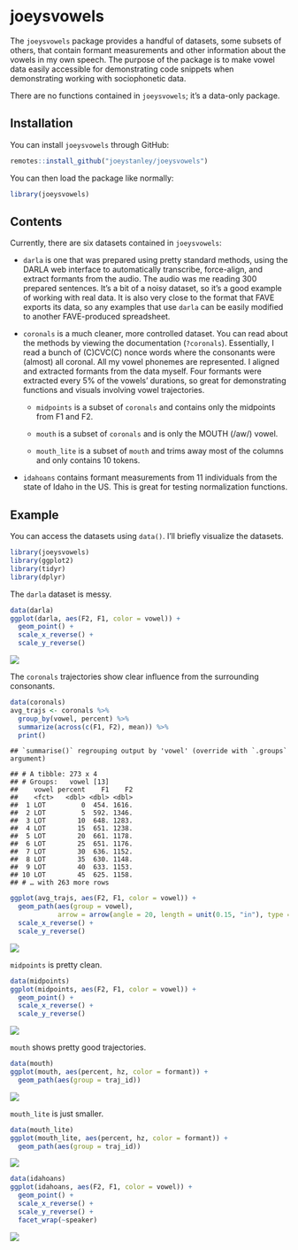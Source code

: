 
# joeysvowels

<!-- badges: start -->

<!-- badges: end -->

The `joeysvowels` package provides a handful of datasets, some subsets
of others, that contain formant measurements and other information about
the vowels in my own speech. The purpose of the package is to make vowel
data easily accessible for demonstrating code snippets when
demonstrating working with sociophonetic data.

There are no functions contained in `joeysvowels`; it’s a data-only
package.

## Installation

You can install `joeysvowels` through GitHub:

``` r
remotes::install_github("joeystanley/joeysvowels")
```

You can then load the package like normally:

``` r
library(joeysvowels)
```

## Contents

Currently, there are six datasets contained in `joeysvowels`:

  - `darla` is one that was prepared using pretty standard methods,
    using the DARLA web interface to automatically transcribe,
    force-align, and extract formants from the audio. The audio was me
    reading 300 prepared sentences. It’s a bit of a noisy dataset, so
    it’s a good example of working with real data. It is also very
    close to the format that FAVE exports its data, so any examples that
    use `darla` can be easily modified to another FAVE-produced
    spreadsheet.

  - `coronals` is a much cleaner, more controlled dataset. You can read
    about the methods by viewing the documentation (`?coronals`).
    Essentially, I read a bunch of (C)CVC(C) nonce words where the
    consonants were (almost) all coronal. All my vowel phonemes are
    represented. I aligned and extracted formants from the data myself.
    Four formants were extracted every 5% of the vowels’ durations, so
    great for demonstrating functions and visuals involving vowel
    trajectories.
    
      - `midpoints` is a subset of `coronals` and contains only the
        midpoints from F1 and F2.
    
      - `mouth` is a subset of `coronals` and is only the MOUTH (/aw/)
        vowel.
    
      - `mouth_lite` is a subset of `mouth` and trims away most of the
        columns and only contains 10 tokens.

  - `idahoans` contains formant measurements from 11 individuals from
    the state of Idaho in the US. This is great for testing
    normalization functions.

## Example

You can access the datasets using `data()`. I’ll briefly visualize the
datasets.

``` r
library(joeysvowels)
library(ggplot2)
library(tidyr)
library(dplyr)
```

The `darla` dataset is messy.

``` r
data(darla)
ggplot(darla, aes(F2, F1, color = vowel)) + 
  geom_point() + 
  scale_x_reverse() + 
  scale_y_reverse()
```

![](man/figures/darla%20plot-1.png)<!-- -->

The `coronals` trajectories show clear influence from the surrounding
consonants.

``` r
data(coronals)
avg_trajs <- coronals %>%
  group_by(vowel, percent) %>%
  summarize(across(c(F1, F2), mean)) %>%
  print()
```

    ## `summarise()` regrouping output by 'vowel' (override with `.groups` argument)

    ## # A tibble: 273 x 4
    ## # Groups:   vowel [13]
    ##    vowel percent    F1    F2
    ##    <fct>   <dbl> <dbl> <dbl>
    ##  1 LOT         0  454. 1616.
    ##  2 LOT         5  592. 1346.
    ##  3 LOT        10  648. 1283.
    ##  4 LOT        15  651. 1238.
    ##  5 LOT        20  661. 1178.
    ##  6 LOT        25  651. 1176.
    ##  7 LOT        30  636. 1152.
    ##  8 LOT        35  630. 1148.
    ##  9 LOT        40  633. 1153.
    ## 10 LOT        45  625. 1158.
    ## # … with 263 more rows

``` r
ggplot(avg_trajs, aes(F2, F1, color = vowel)) + 
  geom_path(aes(group = vowel), 
            arrow = arrow(angle = 20, length = unit(0.15, "in"), type = "closed")) + 
  scale_x_reverse() + 
  scale_y_reverse()
```

![](man/figures/coronals%20plot-1.png)<!-- -->

`midpoints` is pretty clean.

``` r
data(midpoints)
ggplot(midpoints, aes(F2, F1, color = vowel)) + 
  geom_point() + 
  scale_x_reverse() + 
  scale_y_reverse()
```

![](man/figures/midpoints%20plot-1.png)<!-- -->

`mouth` shows pretty good trajectories.

``` r
data(mouth)
ggplot(mouth, aes(percent, hz, color = formant)) + 
  geom_path(aes(group = traj_id))
```

![](man/figures/mouth%20plot-1.png)<!-- -->

`mouth_lite` is just smaller.

``` r
data(mouth_lite)
ggplot(mouth_lite, aes(percent, hz, color = formant)) + 
  geom_path(aes(group = traj_id))
```

![](man/figures/mouth_lite%20plot-1.png)<!-- -->

``` r
data(idahoans)
ggplot(idahoans, aes(F2, F1, color = vowel)) + 
  geom_point() + 
  scale_x_reverse() + 
  scale_y_reverse() + 
  facet_wrap(~speaker)
```

![](man/figures/idahoans%20plot-1.png)<!-- -->
